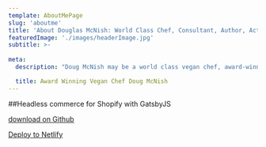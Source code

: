 ```yaml
---
template: AboutMePage
slug: 'aboutme'
title: 'About Douglas McNish: World Class Chef, Consultant, Author, Activist'
featuredImage: './images/headerImage.jpg'
subtitle: >-
  
meta:
  description: "Doug McNish may be a world class vegan chef, award-winning author and serial entrepreneur, but above all he is a passionate animal advocate and loving father."

  title: Award Winning Vegan Chef Doug McNish
---
```



##Headless commerce for Shopify with GatsbyJS

<a href="https://github.com/ecomloop/headless/" target="_blank" aria-label="Fork ecomloop/headless on GitHub" class="Nav--CTA">download on Github</a>

<a href="https://app.netlify.com/start/deploy?repository=https://github.com/ecomloop/headless" target="_blank" aria-label="Fork ecomloop/headless on GitHub" class="Nav--CTA">Deploy to Netlify</a>
